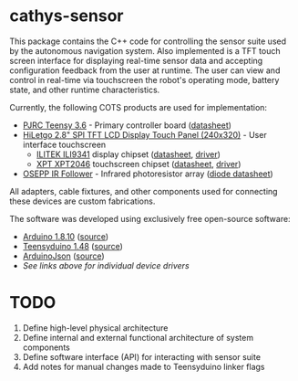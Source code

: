 cathys-sensor
==

This package contains the C++ code for controlling the sensor suite used by the
autonomous navigation system. Also implemented is a TFT touch screen interface
for displaying real-time sensor data and accepting configuration feedback from
the user at runtime. The user can view and control in real-time via touchscreen
the robot's operating mode, battery state, and other runtime characteristics.

Currently, the following COTS products are used for implementation:
  - [PJRC Teensy 3.6][t36] - Primary controller board ([datasheet][t36data])
  - [HiLetgo 2.8" SPI TFT LCD Display Touch Panel (240x320)][tftpcb] - User interface touchscreen
    - [ILITEK ILI9341][dispchip] display chipset ([datasheet][dispdata], [driver][dispdriver])
    - [XPT XPT2046][touchchip] touchscreen chipset ([datasheet][touchdata], [driver][touchdriver])
  - [OSEPP IR Follower][irarray] - Infrared photoresistor array ([diode datasheet][irdata])

All adapters, cable fixtures, and other components used for connecting these
devices are custom fabrications.

The software was developed using exclusively free open-source software:
  - [Arduino 1.8.10][arduino] ([source][arduinosrc])
  - [Teensyduino 1.48][teensyduino] ([source][teensyduinosrc])
  - [ArduinoJson][arduinojson] ([source][arduinojsonsrc])
  - *See links above for individual device drivers*

TODO
==
  1. Define high-level physical architecture
  2. Define internal and external functional architecture of system components
  3. Define software interface (API) for interacting with sensor suite
  4. Add notes for manual changes made to Teensyduino linker flags

[t36]:https://www.pjrc.com/store/teensy36.html
[t36data]:https://www.pjrc.com/teensy/K66P144M180SF5RMV2.pdf

[tftpcb]:http://www.hiletgo.com/ProductDetail/2157216.html

[dispchip]:http://www.ilitek.com/page/about/index.aspx?kind=7
[dispdata]:https://cdn-shop.adafruit.com/datasheets/ILI9341.pdf
[dispdriver]:https://github.com/PaulStoffregen/ILI9341_t3

[touchchip]:http://www.xptek.com.cn/cn/productview.asp?id=326
[touchdata]:https://www.buydisplay.com/download/ic/XPT2046.pdf
[touchdriver]:https://github.com/PaulStoffregen/XPT2046_Touchscreen

[irarray]:https://www.osepp.com/electronic-modules/sensor-modules/65-ir-follower
[irdata]:https://www.osepp.com/downloads/pdf/UPT333C-datasheet.pdf

[arduino]:https://www.arduino.cc/en/Main/Software
[arduinosrc]:https://github.com/arduino/Arduino/
[teensyduino]:https://www.pjrc.com/teensy/td_download.html
[teensyduinosrc]:https://github.com/PaulStoffregen/Arduino-1.8.10-Teensyduino

[arduinojson]:https://arduinojson.org/
[arduinojsonsrc]:https://github.com/bblanchon/ArduinoJson
